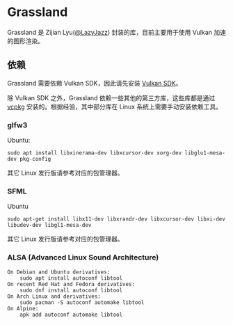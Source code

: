 # Grassland

 Grassland 是 Zijian Lyu([@LazyJazz](https://github.com/LazyJazz)) 封装的库，目前主要用于使用 Vulkan 加速的图形渲染。

## 依赖

Grassland 需要依赖 Vulkan SDK，因此请先安装 [Vulkan SDK](https://cpp.studio/toolchain/vulkan)。

除 Vulkan SDK 之外，Grassland 依赖一些其他的第三方库，这些库都是通过 [vcpkg](https://cpp.studio/toolchain/vcpkg) 安装的。根据经验，其中部分库在 Linux 系统上需要手动安装依赖工具。

### glfw3

Ubuntu: 

```
sudo apt install libxinerama-dev libxcursor-dev xorg-dev libglu1-mesa-dev pkg-config
```

其它 Linux 发行版请参考对应的包管理器。

### SFML

Ubuntu
```
sudo apt-get install libx11-dev libxrandr-dev libxcursor-dev libxi-dev libudev-dev libgl1-mesa-dev
```

其它 Linux 发行版请参考对应的包管理器。

### ALSA (Advanced Linux Sound Architecture)
```
On Debian and Ubuntu derivatives:
    sudo apt install autoconf libtool
On recent Red Hat and Fedora derivatives:
    sudo dnf install autoconf libtool
On Arch Linux and derivatives:
    sudo pacman -S autoconf automake libtool
On Alpine:
    apk add autoconf automake libtool
```